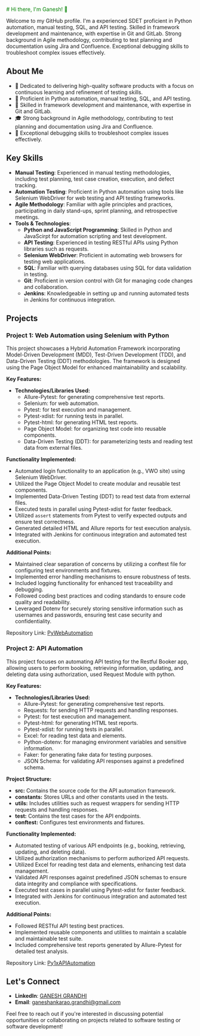 <font color="green"># Hi there, I'm Ganesh! 👋</font>

Welcome to my GitHub profile. I'm a experienced SDET proficient in Python automation, manual testing, SQL, and API testing. Skilled in framework development and maintenance, with expertise in Git and GitLab. Strong background in Agile methodology, contributing to test planning and documentation using Jira and Confluence. Exceptional debugging skills to troubleshoot complex issues effectively.

## About Me

- 🔭 Dedicated to delivering high-quality software products with a focus on continuous learning and refinement of testing skills.
- 🌱 Proficient in Python automation, manual testing, SQL, and API testing.
- 💼 Skilled in framework development and maintenance, with expertise in Git and GitLab.
- 🎓 Strong background in Agile methodology, contributing to test planning and documentation using Jira and Confluence.
- 💬 Exceptional debugging skills to troubleshoot complex issues effectively.

## Key Skills

- **Manual Testing**: Experienced in manual testing methodologies, including test planning, test case creation, execution, and defect tracking.
- **Automation Testing**: Proficient in Python automation using tools like Selenium WebDriver for web testing and API testing frameworks.
- **Agile Methodology**: Familiar with agile principles and practices, participating in daily stand-ups, sprint planning, and retrospective meetings.
- **Tools & Technologies**:
  - **Python and JavaScript Programming**: Skilled in Python and JavaScirpt for automation scripting and test development.
  - **API Testing**: Experienced in testing RESTful APIs using Python libraries such as requests.
  - **Selenium WebDriver**: Proficient in automating web browsers for testing web applications.
  - **SQL**: Familiar with querying databases using SQL for data validation in testing.
  - **Git**: Proficient in version control with Git for managing code changes and collaboration.
  - **Jenkins**: Knowledgeable in setting up and running automated tests in Jenkins for continuous integration.

## Projects

### Project 1: Web Automation using Selenium with Python
  
  This project showcases a Hybrid Automation Framework incorporating Model-Driven Development (MDD), Test-Driven Development (TDD), and Data-Driven Testing (DDT) methodologies. The framework is designed using the Page Object Model for enhanced maintainability and scalability.

  **Key Features:**
  - **Technologies/Libraries Used:**
    - Allure-Pytest: for generating comprehensive test reports.
    - Selenium: for web automation.
    - Pytest: for test execution and management.
    - Pytest-xdist: for running tests in parallel.
    - Pytest-html: for generating HTML test reports.
    - Page Object Model: for organizing test code into reusable components.
    - Data-Driven Testing (DDT): for parameterizing tests and reading test data from external files.
  
  **Functionality Implemented:**
  - Automated login functionality to an application (e.g., VWO site) using Selenium WebDriver.
  - Utilized the Page Object Model to create modular and reusable test components.
  - Implemented Data-Driven Testing (DDT) to read test data from external files.
  - Executed tests in parallel using Pytest-xdist for faster feedback.
  - Utilized `assert` statements from Pytest to verify expected outputs and ensure test correctness.
  - Generated detailed HTML and Allure reports for test execution analysis.
  - Integrated with Jenkins for continuous integration and automated test execution.

  **Additional Points:**
  - Maintained clear separation of concerns by utilizing a conftest file for configuring test environments and fixtures.
  - Implemented error handling mechanisms to ensure robustness of tests.
  - Included logging functionality for enhanced test traceability and debugging.
  - Followed coding best practices and coding standards to ensure code quality and readability.
  - Leveraged Dotenv for securely storing sensitive information such as usernames and passwords, ensuring test case security and confidentiality.


  Repository Link: [PyWebAutomation](https://github.com/Ganesh-447/PyWebAutomation.git)

### Project 2: API Automation

This project focuses on automating API testing for the Restful Booker app, allowing users to perform booking, retrieving information, updating, and deleting data using authorization, used Request Module with python.

**Key Features:**
- **Technologies/Libraries Used:**
  - Allure-Pytest: for generating comprehensive test reports.
  - Requests: for sending HTTP requests and handling responses.
  - Pytest: for test execution and management.
  - Pytest-html: for generating HTML test reports.
  - Pytest-xdist: for running tests in parallel.
  - Excel: for reading test data and elements.
  - Python-dotenv: for managing environment variables and sensitive information.
  - Faker: for generating fake data for testing purposes.
  - JSON Schema: for validating API responses against a predefined schema.

**Project Structure:**
- **src:** Contains the source code for the API automation framework.
- **constants:** Stores URLs and other constants used in the tests.
- **utils:** Includes utilities such as request wrappers for sending HTTP requests and handling responses.
- **test:** Contains the test cases for the API endpoints.
- **conftest:** Configures test environments and fixtures.

**Functionality Implemented:**
- Automated testing of various API endpoints (e.g., booking, retrieving, updating, and deleting data).
- Utilized authorization mechanisms to perform authorized API requests.
- Utilized Excel for reading test data and elements, enhancing test data management.
- Validated API responses against predefined JSON schemas to ensure data integrity and compliance with specifications.
- Executed test cases in parallel using Pytest-xdist for faster feedback.
- Integrated with Jenkins for continuous integration and automated test execution.

**Additional Points:**
- Followed RESTful API testing best practices.
- Implemented reusable components and utilities to maintain a scalable and maintainable test suite.
- Included comprehensive test reports generated by Allure-Pytest for detailed test analysis.

Repository Link: [Py1xAPIAutomation](https://github.com/Ganesh-447/Py1xAPIAutomation.git)


## Let's Connect

- **LinkedIn**: [GANESH GRANDHI ](https://www.linkedin.com/in/ganesh-grandhi/)
- **Email**: [ganeshankarao.grandhi@gmail.com](ganeshankarao.grandhi@gmail.com)

Feel free to reach out if you're interested in discussing potential opportunities or collaborating on projects related to software testing or software development!
